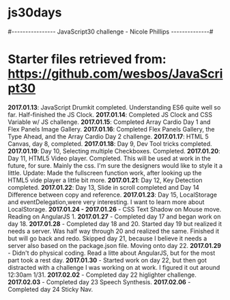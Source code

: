 # js30days
#---------------- JavaScript30 challenge - Nicole Phillips --------------#
# Starter files retrieved from: https://github.com/wesbos/JavaScript30
**2017.01.13**: JavaScript Drumkit completed. Understanding ES6 quite well so far. Half-finished the JS Clock.
**2017.01.14**: Completed JS Clock and CSS Variable w/ JS challenge.
**2017.01.15**: Completed Array Cardio Day 1 and Flex Panels Image Gallery.
**2017.01.16**: Completed Flex Panels Gallery, the Type Ahead, and the Array Cardio Day 2 challenge.
**2017.01.17**: HTML 5 Canvas, day 8, completed.
**2017.01.18**: Day 9, Dev Tool tricks completed.
**2017.01.19**: Day 10, Selecting multiple Checkboxes. Completed.
**2017.01.20**: Day 11, HTML5 Video player. Completed. This will be used at work in the future, for sure. Mainly the css. I'm sure the designers would like to style it a little. Update: Made the fullscreen function work, after looking up the HTML5 vide player a little bit more.
**2017.01.21**: Day 12, Key Detection completed.
**2017.01.22**: Day 13, Slide in scroll completed and Day 14 Difference between copy and reference.
**2017.01.23**: Day 15, LocalStorage and eventDelegation,were very interesting. I want to learn more about LocalStorage.
**2017.01.24 - 2017.01.26** - CSS Text Shadow on Mouse move. Reading on AngularJS 1.
**2017.01.27** - Completed day 17 and began work on day 18.
**2017.01.28** - Completed day 18 and 20. Started day 19 but realized it needs a server. Was half way through 20 and realized the same. Finished it but will go back and redo. Skipped day 21, because I believe it needs a server also based on the package.json file. Moving onto day 22.
**2017.01.29** - Didn't do physical coding. Read a litte about AngularJS, but for the most part took a rest day.
**2017.01.30** - Started work on day 22, but then got distracted with a challenge I was working on at work. I figured it out around 12:30am 1/31.
**2017.02.02** - Completed day 22 higlighter challenge.
**2017.02.03** - Completed day 23 Speech Synthesis.
**2017.02.06** - Completed day 24 Sticky Nav.